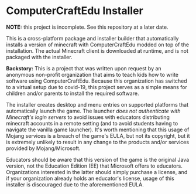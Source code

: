 # ComputerCraftEdu Installer

**NOTE:** this project is incomplete. See this repository at a later date.

This is a cross-platform package and installer builder that automatically installs a version of minecraft with ComputerCraftEdu modded on top of the installation. The actual Minecraft client is downloaded at runtime, and is not packaged with the installer.

**Backstory:** This is a project that was written upon request by an anonymous non-profit organization that aims to teach kids how to write software using ComputerCraftEdu. Because this organization has switched to a virtual setup due to covid-19, this project serves as a simple means for children and/or parents to install the required software.

The installer creates desktop and menu entries on supported platforms that automatically launch the game. The launcher _does not authenticate with Minecraft's login servers_ to avoid issues with educators distributing minecraft accounts in a remote setting (and to avoid students having to navigate the vanilla game launcher). It's worth mentioning that this usage of Mojang services is a breach of the game's EULA, but not its copyright, but it is extremely unlikely to result in any change to the products and/or services provided by Mojang/Microsoft.

Educators should be aware that this version of the game is the original Java version, not the Education Edition (EE) that Microsoft offers to educators. Organizations interested in the latter should simply purchase a license, and if your organization already holds an educator's license, usage of this installer is discouraged due to the aforementioned EULA.